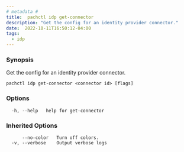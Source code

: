 ```yaml
---
# metadata # 
title:  pachctl idp get-connector
description: "Get the config for an identity provider connector."
date:  2022-10-11T16:50:12-04:00
tags:
  - idp
---
```


### Synopsis

Get the config for an identity provider connector.

```
pachctl idp get-connector <connector id> [flags]
```

### Options

```
  -h, --help   help for get-connector
```

### Inherited Options

```
      --no-color   Turn off colors.
  -v, --verbose    Output verbose logs
```

